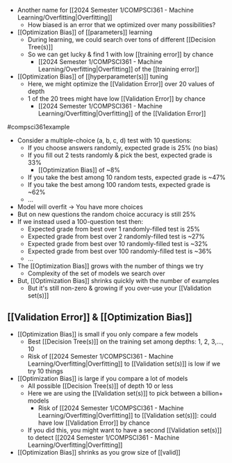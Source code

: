 - Another name for [[2024 Semester 1/COMPSCI361 - Machine Learning/Overfitting|Overfitting]]
	- How biased is an error that we optimized over many possibilities?
- [[Optimization Bias]] of [[parameters]] learning
	- During learning, we could search over tons of different [[Decision Tree(s)]]
	- So we can get lucky & find 1 with low [[training error]] by chance
		- [[2024 Semester 1/COMPSCI361 - Machine Learning/Overfitting|Overfitting]] of the [[training error]]
- [[Optimization Bias]] of [[hyperparameter(s)]] tuning
	- Here, we might optimize the [[Validation Error]] over 20 values of depth
	- 1 of the 20 trees might have low [[Validation Error]] by chance
		- [[2024 Semester 1/COMPSCI361 - Machine Learning/Overfitting|Overfitting]] of the [[Validation Error]]

#compsci361example 
- Consider a multiple-choice (a, b, c, d) test with 10 questions:
	- If you choose answers randomly, expected grade is 25% (no bias)
	- If you fill out 2 tests randomly & pick the best, expected grade is 33%
		- [[Optimization Bias]] of ~8%
	- If you take the best among 10 random tests, expected grade is ~47%
	- If you take the best among 100 random tests, expected grade is ~62%
	- ...
- Model will overfit $\rightarrow$ You have more choices
- But on new questions the random choice accuracy is still 25%
- If we instead used a 100-question test then:
	- Expected grade from best over 1 randomly-filled test is 25%
	- Expected grade from best over 2 randomly-filled test is ~27%
	- Expected grade from best over 10 randomly-filled test is ~32%
	- Expected grade from best over 100 randomly-filled test is ~36%
	- ...
- The [[Optimization Bias]] grows with the number of things we try
	- Complexity of the set of models we search over
- But, [[Optimization Bias]] shrinks quickly with the number of examples
	- But it's still non-zero & growing if you over-use your [[Validation set(s)]]

## [[Validation Error]] & [[Optimization Bias]]
- [[Optimization Bias]] is small if you only compare a few models
	- Best [[Decision Tree(s)]] on the training set among depths: 1, 2, 3,..., 10
	- Risk of [[2024 Semester 1/COMPSCI361 - Machine Learning/Overfitting|Overfitting]] to [[Validation set(s)]] is low if we try 10 things
- [[Optimization Bias]] is large if you compare a lot of models
	- All possible [[Decision Tree(s)]] of depth 10 or less
	- Here we are using the [[Validation set(s)]] to pick between a billion+ models
		- Risk of [[2024 Semester 1/COMPSCI361 - Machine Learning/Overfitting|Overfitting]] to [[Validation set(s)]]: could have low [[Validation Error]] by chance
	- If you did this, you might want to have a second [[Validation set(s)]] to detect [[2024 Semester 1/COMPSCI361 - Machine Learning/Overfitting|Overfitting]]
- [[Optimization Bias]] shrinks as you grow size of [[valid]]